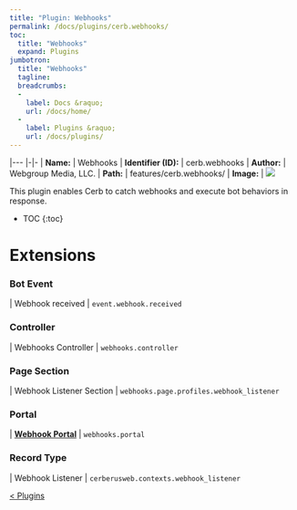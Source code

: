 ```yaml
---
title: "Plugin: Webhooks"
permalink: /docs/plugins/cerb.webhooks/
toc:
  title: "Webhooks"
  expand: Plugins
jumbotron:
  title: "Webhooks"
  tagline: 
  breadcrumbs:
  -
    label: Docs &raquo;
    url: /docs/home/
  -
    label: Plugins &raquo;
    url: /docs/plugins/
---
```


|---
|-|-
| **Name:** | Webhooks
| **Identifier (ID):** | cerb.webhooks
| **Author:** | Webgroup Media, LLC.
| **Path:** | features/cerb.webhooks/
| **Image:** | <img src="/assets/images/plugins/cerb.webhooks.png" class="screenshot">

This plugin enables Cerb to catch webhooks and execute bot behaviors in response.

* TOC
{:toc}

# Extensions

### Bot Event

| Webhook received | `event.webhook.received`


### Controller

| Webhooks Controller | `webhooks.controller`


### Page Section

| Webhook Listener Section | `webhooks.page.profiles.webhook_listener`


### Portal

| [**Webhook Portal**](/docs/plugins/extensions/webhooks.portal/) | `webhooks.portal`


### Record Type

| Webhook Listener | `cerberusweb.contexts.webhook_listener`


<div class="section-nav">
	<div class="left">
		<a href="/docs/plugins/#plugins" class="prev">&lt; Plugins</a>
	</div>
	<div class="right align-right">
	</div>
</div>
<div class="clear"></div>